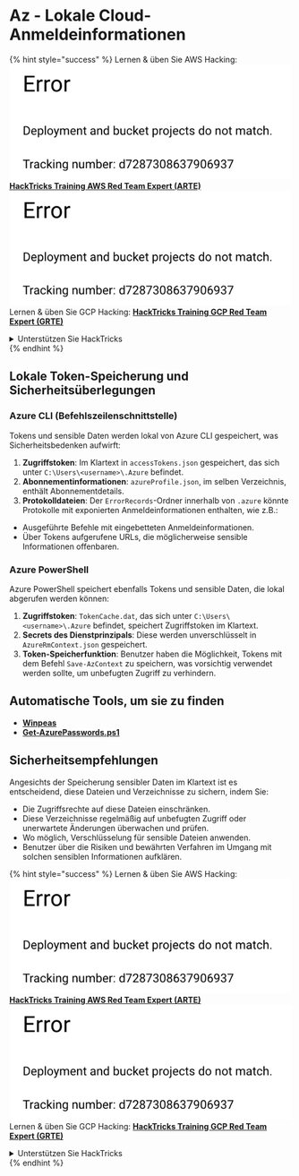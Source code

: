 # Az - Lokale Cloud-Anmeldeinformationen

{% hint style="success" %}
Lernen & üben Sie AWS Hacking:<img src="../../../.gitbook/assets/image (1) (1).png" alt="" data-size="line">[**HackTricks Training AWS Red Team Expert (ARTE)**](https://training.hacktricks.xyz/courses/arte)<img src="../../../.gitbook/assets/image (1) (1).png" alt="" data-size="line">\
Lernen & üben Sie GCP Hacking: <img src="../../../.gitbook/assets/image (2).png" alt="" data-size="line">[**HackTricks Training GCP Red Team Expert (GRTE)**<img src="../../../.gitbook/assets/image (2).png" alt="" data-size="line">](https://training.hacktricks.xyz/courses/grte)

<details>

<summary>Unterstützen Sie HackTricks</summary>

* Überprüfen Sie die [**Abonnementpläne**](https://github.com/sponsors/carlospolop)!
* **Treten Sie der** 💬 [**Discord-Gruppe**](https://discord.gg/hRep4RUj7f) oder der [**Telegram-Gruppe**](https://t.me/peass) bei oder **folgen** Sie uns auf **Twitter** 🐦 [**@hacktricks\_live**](https://twitter.com/hacktricks\_live)**.**
* **Teilen Sie Hacking-Tricks, indem Sie PRs an die** [**HackTricks**](https://github.com/carlospolop/hacktricks) und [**HackTricks Cloud**](https://github.com/carlospolop/hacktricks-cloud) GitHub-Repos senden.

</details>
{% endhint %}

## Lokale Token-Speicherung und Sicherheitsüberlegungen

### Azure CLI (Befehlszeilenschnittstelle)

Tokens und sensible Daten werden lokal von Azure CLI gespeichert, was Sicherheitsbedenken aufwirft:

1. **Zugriffstoken**: Im Klartext in `accessTokens.json` gespeichert, das sich unter `C:\Users\<username>\.Azure` befindet.
2. **Abonnementinformationen**: `azureProfile.json`, im selben Verzeichnis, enthält Abonnementdetails.
3. **Protokolldateien**: Der `ErrorRecords`-Ordner innerhalb von `.azure` könnte Protokolle mit exponierten Anmeldeinformationen enthalten, wie z.B.:
* Ausgeführte Befehle mit eingebetteten Anmeldeinformationen.
* Über Tokens aufgerufene URLs, die möglicherweise sensible Informationen offenbaren.

### Azure PowerShell

Azure PowerShell speichert ebenfalls Tokens und sensible Daten, die lokal abgerufen werden können:

1. **Zugriffstoken**: `TokenCache.dat`, das sich unter `C:\Users\<username>\.Azure` befindet, speichert Zugriffstoken im Klartext.
2. **Secrets des Dienstprinzipals**: Diese werden unverschlüsselt in `AzureRmContext.json` gespeichert.
3. **Token-Speicherfunktion**: Benutzer haben die Möglichkeit, Tokens mit dem Befehl `Save-AzContext` zu speichern, was vorsichtig verwendet werden sollte, um unbefugten Zugriff zu verhindern.

## Automatische Tools, um sie zu finden

* [**Winpeas**](https://github.com/carlospolop/PEASS-ng/tree/master/winPEAS/winPEASexe)
* [**Get-AzurePasswords.ps1**](https://github.com/NetSPI/MicroBurst/blob/master/AzureRM/Get-AzurePasswords.ps1)

## Sicherheitsempfehlungen

Angesichts der Speicherung sensibler Daten im Klartext ist es entscheidend, diese Dateien und Verzeichnisse zu sichern, indem Sie:

* Die Zugriffsrechte auf diese Dateien einschränken.
* Diese Verzeichnisse regelmäßig auf unbefugten Zugriff oder unerwartete Änderungen überwachen und prüfen.
* Wo möglich, Verschlüsselung für sensible Dateien anwenden.
* Benutzer über die Risiken und bewährten Verfahren im Umgang mit solchen sensiblen Informationen aufklären.

{% hint style="success" %}
Lernen & üben Sie AWS Hacking:<img src="../../../.gitbook/assets/image (1) (1).png" alt="" data-size="line">[**HackTricks Training AWS Red Team Expert (ARTE)**](https://training.hacktricks.xyz/courses/arte)<img src="../../../.gitbook/assets/image (1) (1).png" alt="" data-size="line">\
Lernen & üben Sie GCP Hacking: <img src="../../../.gitbook/assets/image (2).png" alt="" data-size="line">[**HackTricks Training GCP Red Team Expert (GRTE)**<img src="../../../.gitbook/assets/image (2).png" alt="" data-size="line">](https://training.hacktricks.xyz/courses/grte)

<details>

<summary>Unterstützen Sie HackTricks</summary>

* Überprüfen Sie die [**Abonnementpläne**](https://github.com/sponsors/carlospolop)!
* **Treten Sie der** 💬 [**Discord-Gruppe**](https://discord.gg/hRep4RUj7f) oder der [**Telegram-Gruppe**](https://t.me/peass) bei oder **folgen** Sie uns auf **Twitter** 🐦 [**@hacktricks\_live**](https://twitter.com/hacktricks\_live)**.**
* **Teilen Sie Hacking-Tricks, indem Sie PRs an die** [**HackTricks**](https://github.com/carlospolop/hacktricks) und [**HackTricks Cloud**](https://github.com/carlospolop/hacktricks-cloud) GitHub-Repos senden.

</details>
{% endhint %}
